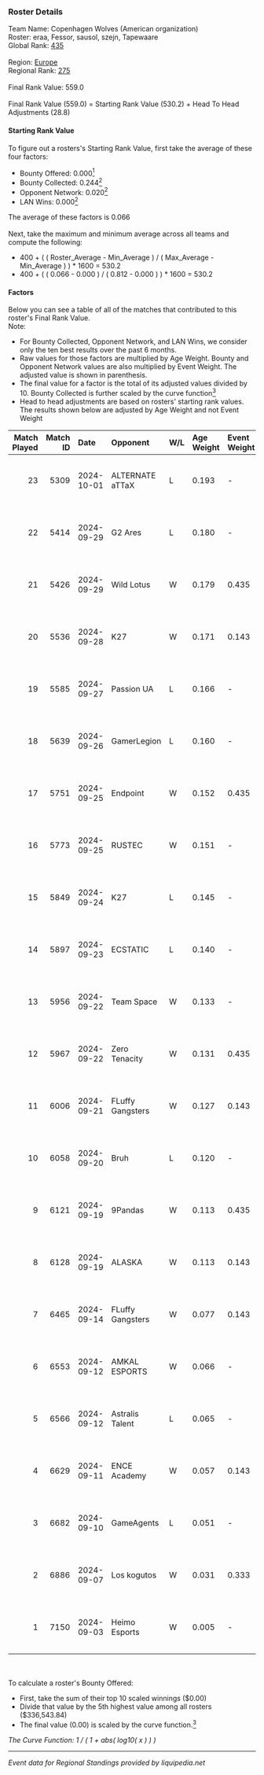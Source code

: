 ### Roster Details<br />
Team Name: Copenhagen Wolves (American organization)<br />
Roster: eraa, Fessor, sausol, szejn, Tapewaare<br />
Global Rank: [435](../../standings_global_2025_03_01.md)<br />
<br />
Region: [Europe]( ../../standings_europe_2025_03_01.md)<br />
Regional Rank: [275]( ../../standings_europe_2025_03_01.md)<br />
<br />
Final Rank Value:  559.0<br />
<br />
Final Rank Value (559.0) = Starting Rank Value (530.2) + Head To Head Adjustments (28.8)<br />

#### Starting Rank Value<br />
To figure out a rosters's Starting Rank Value, first take the average of these four factors:<br />
- Bounty Offered: 0.000[<sup>1</sup>](#table2)
- Bounty Collected: 0.244[<sup>2</sup>](#table1)
- Opponent Network: 0.020[<sup>2</sup>](#table1)
- LAN Wins: 0.000[<sup>2</sup>](#table1)

The average of these factors is 0.066<br />
<br />
Next, take the maximum and minimum average across all teams and compute the following:<br />
- 400 + ( ( Roster_Average - Min_Average ) / ( Max_Average - Min_Average ) ) * 1600 = 530.2
- 400 + ( ( 0.066 - 0.000 ) / ( 0.812 - 0.000 ) ) * 1600 = 530.2


#### Factors<br />
Below you can see a table of all of the matches that contributed to this roster's Final Rank Value.<br />
Note:<br />

- For Bounty Collected, Opponent Network, and LAN Wins, we consider only the ten best results over the past 6 months.
- Raw values for those factors are multiplied by Age Weight. Bounty and Opponent Network values are also multiplied by Event Weight. The adjusted value is shown in parenthesis.
- The final value for a factor is the total of its adjusted values divided by 10. Bounty Collected is further scaled by the curve function[<sup>3</sup>](#curveFunction)
- Head to head adjustments are based on rosters' starting rank values. The results shown below are adjusted by Age Weight and not Event Weight
<span id="table1"></span><br />


| Match Played | Match ID | Date       | Opponent         | W/L | Age Weight | Event Weight | Bounty Collected | Opponent Network | LAN Wins  | H2H Adj. | Roster                                 |
| -: | -: | :- | :- | :- | :- | :- | :- | :- | :- | -: | :- |
|           23 |     5309 | 2024-10-01 | ALTERNATE aTTaX  | L   | 0.193      | -            | -                | -                | -         |    -0.73 | eraa, Fessor, sausol, szejn, Tapewaare |
|           22 |     5414 | 2024-09-29 | G2 Ares          | L   | 0.180      | -            | -                | -                | -         |    -1.92 | eraa, Fessor, sausol, szejn, Tapewaare |
|           21 |     5426 | 2024-09-29 | Wild Lotus       | W   | 0.179      | 0.435        | 0.001 (0.000)    | 0.323 (0.025)    | 0 (0.000) |     4.30 | eraa, Fessor, sausol, szejn, Tapewaare |
|           20 |     5536 | 2024-09-28 | K27              | W   | 0.171      | 0.143        | 0.008 (0.000)    | 0.646 (0.016)    | 0 (0.000) |     4.75 | eraa, Fessor, sausol, szejn, Tapewaare |
|           19 |     5585 | 2024-09-27 | Passion UA       | L   | 0.166      | -            | -                | -                | -         |    -0.35 | eraa, Fessor, sausol, szejn, Tapewaare |
|           18 |     5639 | 2024-09-26 | GamerLegion      | L   | 0.160      | -            | -                | -                | -         |    -1.53 | eraa, Fessor, sausol, szejn, Tapewaare |
|           17 |     5751 | 2024-09-25 | Endpoint         | W   | 0.152      | 0.435        | 0.009 (0.001)    | 0.423 (0.028)    | 0 (0.000) |     3.70 | eraa, Fessor, sausol, szejn, Tapewaare |
|           16 |     5773 | 2024-09-25 | RUSTEC           | W   | 0.151      | -            | -                | -                | 0 (0.000) |     2.41 | eraa, Fessor, sausol, szejn, Tapewaare |
|           15 |     5849 | 2024-09-24 | K27              | L   | 0.145      | -            | -                | -                | -         |    -0.51 | eraa, Fessor, sausol, szejn, Tapewaare |
|           14 |     5897 | 2024-09-23 | ECSTATIC         | L   | 0.140      | -            | -                | -                | -         |    -0.58 | eraa, Fessor, sausol, szejn, Tapewaare |
|           13 |     5956 | 2024-09-22 | Team Space       | W   | 0.133      | -            | -                | -                | 0 (0.000) |     1.80 | eraa, Fessor, sausol, szejn, Tapewaare |
|           12 |     5967 | 2024-09-22 | Zero Tenacity    | W   | 0.131      | 0.435        | 0.028 (0.002)    | 0.786 (0.045)    | 0 (0.000) |     3.48 | eraa, Fessor, sausol, szejn, Tapewaare |
|           11 |     6006 | 2024-09-21 | FLuffy Gangsters | W   | 0.127      | 0.143        | 0.014 (0.000)    | 0.999 (0.018)    | 0 (0.000) |     3.21 | eraa, Fessor, sausol, szejn, Tapewaare |
|           10 |     6058 | 2024-09-20 | Bruh             | L   | 0.120      | -            | -                | -                | -         |    -1.19 | eraa, Fessor, sausol, szejn, Tapewaare |
|            9 |     6121 | 2024-09-19 | 9Pandas          | W   | 0.113      | 0.435        | 0.088 (0.004)    | 0.627 (0.031)    | 0 (0.000) |     3.30 | eraa, Fessor, sausol, szejn, Tapewaare |
|            8 |     6128 | 2024-09-19 | ALASKA           | W   | 0.113      | 0.143        | 0.030 (0.000)    | 0.910 (0.015)    | 0 (0.000) |     3.41 | eraa, Fessor, sausol, szejn, Tapewaare |
|            7 |     6465 | 2024-09-14 | FLuffy Gangsters | W   | 0.077      | 0.143        | 0.014 (0.000)    | 0.999 (0.011)    | 0 (0.000) |     1.98 | eraa, Fessor, sausol, szejn, Tapewaare |
|            6 |     6553 | 2024-09-12 | AMKAL ESPORTS    | W   | 0.066      | -            | -                | -                | -         |     1.59 | eraa, Fessor, sausol, szejn, Tapewaare |
|            5 |     6566 | 2024-09-12 | Astralis Talent  | L   | 0.065      | -            | -                | -                | -         |    -0.48 | eraa, Fessor, sausol, szejn, Tapewaare |
|            4 |     6629 | 2024-09-11 | ENCE Academy     | W   | 0.057      | 0.143        | 0.009 (0.000)    | 0.719 (0.006)    | -         |     1.50 | eraa, Fessor, sausol, szejn, Tapewaare |
|            3 |     6682 | 2024-09-10 | GameAgents       | L   | 0.051      | -            | -                | -                | -         |    -0.39 | eraa, Fessor, sausol, szejn, Tapewaare |
|            2 |     6886 | 2024-09-07 | Los kogutos      | W   | 0.031      | 0.333        | 0.032 (0.000)    | 0.597 (0.006)    | -         |     0.92 | eraa, Fessor, sausol, szejn, Tapewaare |
|            1 |     7150 | 2024-09-03 | Heimo Esports    | W   | 0.005      | -            | -                | -                | -         |     0.11 | eraa, Fessor, sausol, szejn, Tapewaare |

<br />
<span id="table2"></span><br />
To calculate a roster's Bounty Offered:<br />

- First, take the sum of their top 10 scaled winnings ($0.00)
- Divide that value by the 5th highest value among all rosters ($336,543.84)
- The final value (0.00) is scaled by the curve function.[<sup>3</sup>](#curveFunction)

<span id="curveFunction"></span>_The Curve Function: 1 / ( 1 + abs( log10( x ) ) )_<br />

---
_Event data for Regional Standings provided by liquipedia.net_<br />
